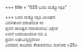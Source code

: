 +++
title = "025 ಬವರಿ ಮತ್ಸ್ಯೋದ್ಗತಿ"

+++
ಬವರಿ ಮತ್ಸ್ಯೋದ್ಗತಿ ವಿಲಂಘನ  
ವಿವಳಿತಾಂಗ ವರಾಹಮತ ಸಂ  
ಪ್ಲವನ ಪಾರಿಷ್ಟವ ಗದಾಪರಿರಂಭ ವಿಕ್ಷೇಪ  
ಲವಣಿ ಲಹರಿಯುದಂಚ ನವ ವಿ  
ದ್ರವಣ ಲಘುವಿನ್ಯಸ್ತವೆಂಬೀ  
ವಿವರದಲಿ ಕಾದಿದರು ಕೌತುಕವೆನಲು ಸುರನಿಕರ    ॥25॥